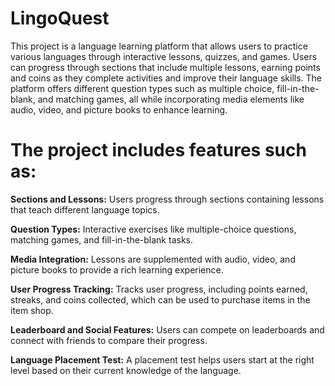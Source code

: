 # LingoQuest
This project is a language learning platform that allows users to practice various languages through interactive lessons, quizzes, and games. Users can progress through sections that include multiple lessons, earning points and coins as they complete activities and improve their language skills. The platform offers different question types such as multiple choice, fill-in-the-blank, and matching games, all while incorporating media elements like audio, video, and picture books to enhance learning.

# The project includes features such as:

**Sections and Lessons:** Users progress through sections containing lessons that teach different language topics.

**Question Types:** Interactive exercises like multiple-choice questions, matching games, and fill-in-the-blank tasks.

**Media Integration:** Lessons are supplemented with audio, video, and picture books to provide a rich learning experience.

**User Progress Tracking:** Tracks user progress, including points earned, streaks, and coins collected, which can be used to purchase items in the item shop.

**Leaderboard and Social Features:** Users can compete on leaderboards and connect with friends to compare their progress.

**Language Placement Test:** A placement test helps users start at the right level based on their current knowledge of the language.